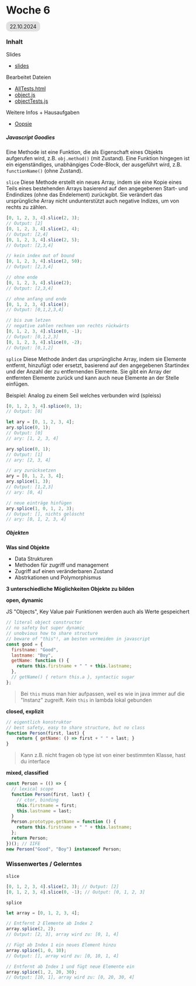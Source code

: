 # Woche 6

<span style="background-color: #e0e0e0; border-radius: 10px; padding: 5px 10px;">22.10.2024</span>

### Inhalt

Slides

- [slides](WebProgramming_6_Objects.pdf)

Bearbeitet Dateien

- [AllTests.html](./AllTests.html)
- [object.js](./object/object.js)
- [objectTests.js](./object/objectTest.js)

Weitere Infos + Hausaufgaben

- [Oopsie](./oopsie)

##### Javascript Goodies

Eine Methode ist eine Funktion, die als Eigenschaft eines Objekts aufgerufen wird, z.B. `obj.method()` (mit Zustand).
Eine Funktion hingegen ist ein eigenständiges, unabhängiges Code-Block, der ausgeführt wird, z.B. `functionName()` (ohne Zustand).

`slice`
Diese Methode erstellt ein neues Array, indem sie eine Kopie eines Teils eines bestehenden Arrays basierend auf den angegebenen
Start- und Endindizes (ohne das Endelement) zurückgibt. Sie verändert das ursprüngliche Array nicht undunterstützt auch negative Indizes, um von rechts zu zählen.

```javascript
[0, 1, 2, 3, 4].slice(2, 3);
// Output: [2]
[0, 1, 2, 3, 4].slice(2, 4);
// Output: [2,4]
[0, 1, 2, 3, 4].slice(2, 5);
// Output: [2,3,4]

// kein index out of bound
[0, 1, 2, 3, 4].slice(2, 50);
// Output: [2,3,4]

// ohne ende
[0, 1, 2, 3, 4].slice(2);
// Output: [2,3,4]

// ohne anfang und ende
[0, 1, 2, 3, 4].slice();
// Output: [0,1,2,3,4]

// bis zum letzen
// negative zahlen rechnen von rechts rückwärts
[0, 1, 2, 3, 4].slice(0, -1);
// Output: [0,1,2,3]
[0, 1, 2, 3, 4].slice(0, -2);
// Output: [0,1,2]
```

`splice`
Diese Methode ändert das ursprüngliche Array, indem sie Elemente entfernt, hinzufügt oder ersetzt, basierend auf den angegebenen
Startindex und der Anzahl der zu entfernenden Elemente. Sie gibt ein Array der entfernten Elemente zurück und kann auch neue Elemente an der Stelle einfügen.

Beispiel:
Analog zu einem Seil welches verbunden wird (spleiss)

```javascript
[0, 1, 2, 3, 4].splice(0, 1);
// Output: [0]

let ary = [0, 1, 2, 3, 4];
ary.splice(0, 1);
// Output: [0]
// ary: [1, 2, 3, 4]

ary.splice(0, 1);
// Output: [1]
// ary: [2, 3, 4]

// ary zurücksetzen
ary = [0, 1, 2, 3, 4];
ary.splice(1, 3);
// Output: [1,2,3]
// ary: [0, 4]

// neue einträge hinfügen
ary.splice(1, 0, 1, 2, 3);
// Output: [], nichts gelöscht
// ary: [0, 1, 2, 3, 4]
```

##### Objekten

**Was sind Objekte**

- Data Strukturen
- Methoden für zugriff und management
- Zugriff auf einen veränderbaren Zustand
- Abstrkationen und Polymorphismus

**3 unterschiedliche Möglichkeiten Objekte zu bilden**

**open, dynamic**

JS "Objects", Key Value pair
Funktionen werden auch als Werte gespeichert

```javascript
// literal object constructor
// no safety but super dynamic
// unobvious how to share structure
// beware of "this"!, am besten vermeiden in javascript
const good = {
  firstname: "Good",
  lastname: "Boy",
  getName: function () {
    return this.firstname + " " + this.lastname;
  },
  // getName() { return this.a }, syntactic sugar
};
```

> Bei `this` muss man hier aufpassen, weil es wie in java immer auf die "Instanz" zugreift.
> Kein `this` in lambda lokal gebunden

**closed, explizit**

```javascript
// eigentlich konstruktor
// best safety, easy to share structure, but no class
function Person(first, last) {
    return { getName: () => first + " " + last; }
}
```

> Kann z.B. nicht fragen ob type ist von einer bestimmten Klasse, hast du interface

**mixed, classified**

```javascript
const Person = (() => {
  // lexical scope
  function Person(first, last) {
    // ctor, binding
    this.firstname = first;
    this.lastname = last;
  }
  Person.prototype.getName = function () {
    return this.firstname + " " + this.lastname;
  };
  return Person;
})(); // IIFE
new Person("Good", "Boy") instanceof Person;
```

### Wissenwertes / Gelerntes

`slice`

```javascript
[0, 1, 2, 3, 4].slice(2, 3); // Output: [2]
[0, 1, 2, 3, 4].slice(0, -1); // Output: [0, 1, 2, 3]
```

`splice`

```javascript
let array = [0, 1, 2, 3, 4];

// Entfernt 2 Elemente ab Index 2
array.splice(2, 2);
// Output: [2, 3], array wird zu: [0, 1, 4]

// Fügt ab Index 1 ein neues Element hinzu
array.splice(1, 0, 10);
// Output: [], array wird zu: [0, 10, 1, 4]

// Entfernt ab Index 1 und fügt neue Elemente ein
array.splice(1, 2, 20, 30);
// Output: [10, 1], array wird zu: [0, 20, 30, 4]
```
